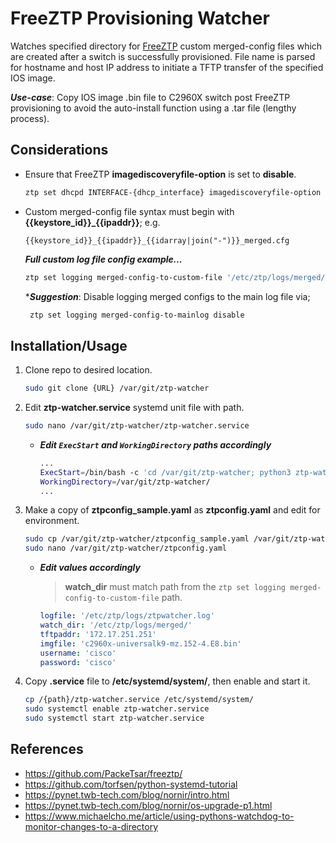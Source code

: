 # FreeZTP Provisioning Watcher

Watches specified directory for [FreeZTP][freeztp] custom merged-config files which are created after a switch is successfully provisioned. File name is parsed for hostname and host IP address to initiate a TFTP transfer of the specified IOS image.

_**Use-case**_: Copy IOS image .bin file to C2960X switch post FreeZTP provisioning to avoid the auto-install function using a .tar file (lengthy process).

## Considerations

- Ensure that FreeZTP **imagediscoveryfile-option** is set to **disable**.

   ```bash
   ztp set dhcpd INTERFACE-{dhcp_interface} imagediscoveryfile-option disable
   ```

- Custom merged-config file syntax must begin with **{{keystore_id}}_{{ipaddr}}**; e.g.

   `{{keystore_id}}_{{ipaddr}}_{{idarray|join("-")}}_merged.cfg`

   _**Full custom log file config example...**_

   ```bash
   ztp set logging merged-config-to-custom-file '/etc/ztp/logs/merged/{{association}}/{{keystore_id}}_{{ipaddr}}_{{idarray|join("-")}}_merged.cfg'
   ```

   \*_**Suggestion**_: Disable logging merged configs to the main log file via;
   
    ```bash
     ztp set logging merged-config-to-mainlog disable
    ```

## Installation/Usage

1. Clone repo to desired location.

   ```bash
   sudo git clone {URL} /var/git/ztp-watcher
   ```

2. Edit **ztp-watcher.service** systemd unit file with path.

   ```bash
   sudo nano /var/git/ztp-watcher/ztp-watcher.service
   ```

   - _**Edit `ExecStart` and `WorkingDirectory` paths accordingly**_

     ```bash
     ...
     ExecStart=/bin/bash -c 'cd /var/git/ztp-watcher; python3 ztp-watcher.py'
     WorkingDirectory=/var/git/ztp-watcher/
     ...
     ```

3. Make a copy of **ztpconfig_sample.yaml** as **ztpconfig.yaml** and edit for environment.

   ```bash
   sudo cp /var/git/ztp-watcher/ztpconfig_sample.yaml /var/git/ztp-watcher/ztpconfig.yaml
   sudo nano /var/git/ztp-watcher/ztpconfig.yaml
   ```

   - _**Edit values accordingly**_
     > **watch_dir** must match path from the `ztp set logging merged-config-to-custom-file` path.

     ```yaml
     logfile: '/etc/ztp/logs/ztpwatcher.log'
     watch_dir: '/etc/ztp/logs/merged/'
     tftpaddr: '172.17.251.251'
     imgfile: 'c2960x-universalk9-mz.152-4.E8.bin'
     username: 'cisco'
     password: 'cisco'
     ```

5. Copy **.service** file to **/etc/systemd/system/**, then enable and start it.
   
   ```bash
   cp /{path}/ztp-watcher.service /etc/systemd/system/
   sudo systemctl enable ztp-watcher.service
   sudo systemctl start ztp-watcher.service
   ```

## References

- https://github.com/PackeTsar/freeztp/
- https://github.com/torfsen/python-systemd-tutorial
- https://pynet.twb-tech.com/blog/nornir/intro.html
- https://pynet.twb-tech.com/blog/nornir/os-upgrade-p1.html
- https://www.michaelcho.me/article/using-pythons-watchdog-to-monitor-changes-to-a-directory




[freeztp]: https://github.com/PackeTsar/freeztp/